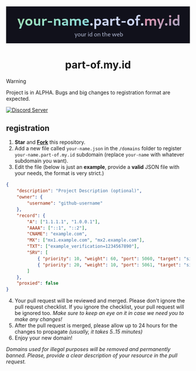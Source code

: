 <p align="center">
    <img alt="banner" src="https://raw.githubusercontent.com/partofmyid/.github/refs/heads/main/profile/image.png">
</p>
<h1 align="center">part-of.my.id</h1>

> [!WARNING]
> Project is in ALPHA. Bugs and big changes to registration format are expected.

<a href="https://discord.gg/rFyRF3MMhc"><img alt="Discord Server" src="https://invidget.switchblade.xyz/rFyRF3MMhc"></a>

## registration
1. **Star** and **[Fork](https://github.com/partofmyid/register/fork)** this repository.
2. Add a new file called `your-name.json` in the `/domains` folder to register `your-name.part-of.my.id` subdomain (replace `your-name` with whatever subdomain you want).
3. Edit the file (below is just an **example**, provide a **valid** JSON file with your needs, the format is very strict.)

```json
{
    "description": "Project Description (optional)",
    "owner": {
        "username": "github-username"
    },
    "record": {
        "A": ["1.1.1.1", "1.0.0.1"],
        "AAAA": ["::1", "::2"],
        "CNAME": "example.com",
        "MX": ["mx1.example.com", "mx2.example.com"],
        "TXT": ["example_verification=1234567890"],
        "SRV": [
            { "priority": 10, "weight": 60, "port": 5060, "target": "sipserver.example.com" },
            { "priority": 20, "weight": 10, "port": 5061, "target": "sipbackup.example.com" }
        ]
    },
    "proxied": false
}

```

4. Your pull request will be reviewed and merged. Please don't ignore the pull request checklist. If you ignore the checklist, your pull request will be ignored too. _Make sure to keep an eye on it in case we need you to make any changes!_
5. After the pull request is merged, please allow up to 24 hours for the changes to propagate _(usually, it takes 5..15 minutes)_
6. Enjoy your new domain!

*Domains used for illegal purposes will be removed and permanently banned. Please, provide a clear description of your resource in the pull request.*
